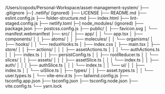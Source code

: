/Users/copods/Personal-Workspace/asset-management-system/
├── .gitignore
├─] .netlify/ (ignored)
├── LICENSE
├── README.md
├── eslint.config.js
├── folder-structure.md
├── index.html
├── lint-staged.config.js
├── netlify.toml
├─] node_modules/ (ignored)
├── package.json
├── postcss.config.js
├── public/
│   ├── favicon.svg
│   └── manifest.webmanifest
├── src/
│   ├── app/
│   │   └── app.tsx
│   ├── components/
│   │   ├── atoms/
│   │   ├── molecules/
│   │   └── organisms/
│   ├── hooks/
│   │   └── reduxHooks.ts
│   ├── index.css
│   ├── main.tsx
│   ├── store/
│   │   ├── actions/
│   │   │   ├── assetActions.ts
│   │   │   └── authActions.ts
│   │   ├── index.ts
│   │   ├── persistConfig.ts
│   │   ├── rootReducer.ts
│   │   └── slices/
│   │       ├── assets/
│   │       │   ├── assetSlice.ts
│   │       │   └── index.ts
│   │       ├── auth/
│   │       │   ├── authSlice.ts
│   │       │   └── index.ts
│   │       └── ui/
│   │           ├── index.ts
│   │           └── uiSlice.ts
│   ├── types/
│   │   ├── asset.types.ts
│   │   └── user.types.ts
│   └── vite-env.d.ts
├── tailwind.config.js
├── tsconfig.app.json
├── tsconfig.json
├── tsconfig.node.json
├── vite.config.ts
└── yarn.lock
